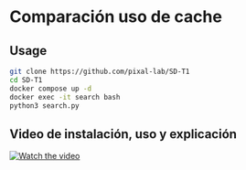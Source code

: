 # Comparación uso de cache

## Usage
```sh
git clone https://github.com/pixal-lab/SD-T1
cd SD-T1
docker compose up -d
docker exec -it search bash
python3 search.py
```

## Video de instalación, uso y explicación

[![Watch the video](https://img.youtube.com/vi/0eZUTX8JQXg/hqdefault.jpg)](https://youtu.be/0eZUTX8JQXg)
